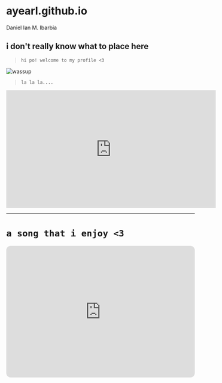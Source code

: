 # ayearl.github.io
Daniel Ian M. Ibarbia
## i don't really know what to place here
>``hi po! welcome to my profile <3``

![wassup](https://i.pinimg.com/originals/29/20/df/2920dfb961923dfa38a38a3f62d27467.jpg)


>``la la la....``
<iframe width="560" height="315" src="https://www.youtube.com/embed/aeVa6WyGS7w" title="YouTube video player" frameborder="0" allow="accelerometer; autoplay; clipboard-write; encrypted-media; gyroscope; picture-in-picture; web-share" allowfullscreen></iframe>

---
# ``a song that i enjoy <3``

<iframe style="border-radius:12px" src="https://open.spotify.com/embed/track/4KLZOU5V5XuEkvytSgyW6u?utm_source=generator" width="100%" height="352" frameBorder="0" allowfullscreen="" allow="autoplay; clipboard-write; encrypted-media; fullscreen; picture-in-picture" loading="lazy"></iframe>
